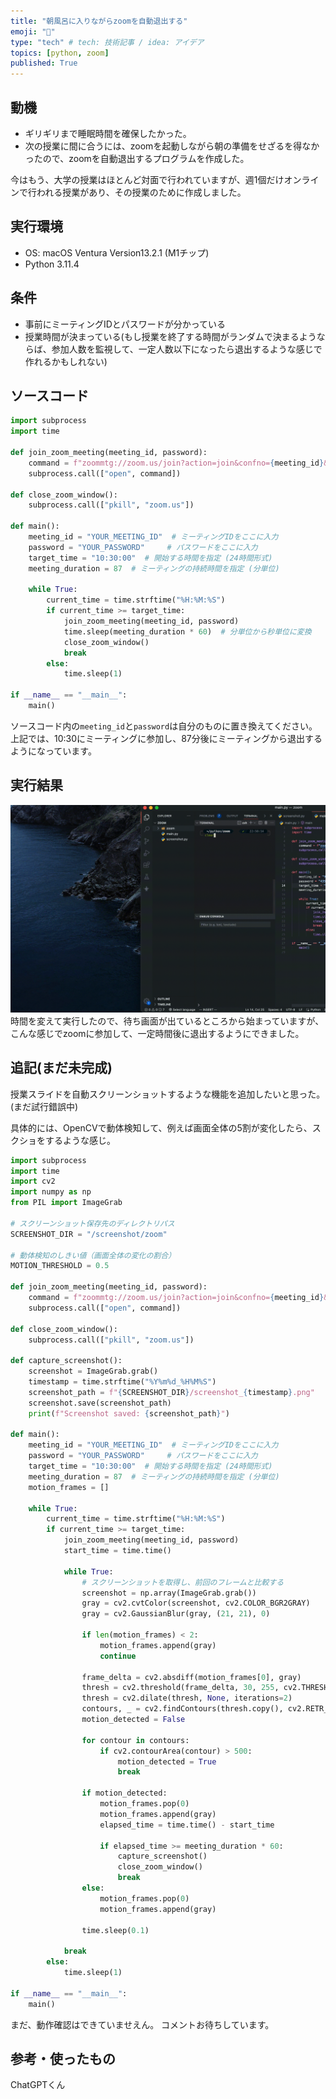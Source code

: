```yaml
---
title: "朝風呂に入りながらzoomを自動退出する"
emoji: "🐶"
type: "tech" # tech: 技術記事 / idea: アイデア
topics: [python, zoom]
published: True
---
```


## 動機

- ギリギリまで睡眠時間を確保したかった。
- 次の授業に間に合うには、zoomを起動しながら朝の準備をせざるを得なかったので、zoomを自動退出するプログラムを作成した。

今はもう、大学の授業はほとんど対面で行われていますが、週1個だけオンラインで行われる授業があり、その授業のために作成しました。

## 実行環境
- OS: macOS Ventura Version13.2.1 (M1チップ)
- Python 3.11.4

## 条件
- 事前にミーティングIDとパスワードが分かっている
- 授業時間が決まっている(もし授業を終了する時間がランダムで決まるようならば、参加人数を監視して、一定人数以下になったら退出するような感じで作れるかもしれない)

## ソースコード

```python
import subprocess
import time

def join_zoom_meeting(meeting_id, password):
    command = f"zoommtg://zoom.us/join?action=join&confno={meeting_id}&pwd={password}"
    subprocess.call(["open", command])

def close_zoom_window():
    subprocess.call(["pkill", "zoom.us"])

def main():
    meeting_id = "YOUR_MEETING_ID"  # ミーティングIDをここに入力
    password = "YOUR_PASSWORD"     # パスワードをここに入力
    target_time = "10:30:00"  # 開始する時間を指定 (24時間形式)
    meeting_duration = 87  # ミーティングの持続時間を指定 (分単位)

    while True:
        current_time = time.strftime("%H:%M:%S")
        if current_time >= target_time:
            join_zoom_meeting(meeting_id, password)
            time.sleep(meeting_duration * 60)  # 分単位から秒単位に変換
            close_zoom_window()
            break
        else:
            time.sleep(1)

if __name__ == "__main__":
    main()
```
ソースコード内の`meeting_id`と`password`は自分のものに置き換えてください。
上記では、10:30にミーティングに参加し、87分後にミーティングから退出するようになっています。

## 実行結果
![](/images/53ffd07749d0ec/ezgif.gif)
時間を変えて実行したので、待ち画面が出ているところから始まっていますが、
こんな感じでzoomに参加して、一定時間後に退出するようにできました。

## 追記(まだ未完成)
授業スライドを自動スクリーンショットするような機能を追加したいと思った。(まだ試行錯誤中)

具体的には、OpenCVで動体検知して、例えば画面全体の5割が変化したら、スクショをするような感じ。

```python
import subprocess
import time
import cv2
import numpy as np
from PIL import ImageGrab

# スクリーンショット保存先のディレクトリパス
SCREENSHOT_DIR = "/screenshot/zoom"

# 動体検知のしきい値（画面全体の変化の割合）
MOTION_THRESHOLD = 0.5

def join_zoom_meeting(meeting_id, password):
    command = f"zoommtg://zoom.us/join?action=join&confno={meeting_id}&pwd={password}"
    subprocess.call(["open", command])

def close_zoom_window():
    subprocess.call(["pkill", "zoom.us"])

def capture_screenshot():
    screenshot = ImageGrab.grab()
    timestamp = time.strftime("%Y%m%d_%H%M%S")
    screenshot_path = f"{SCREENSHOT_DIR}/screenshot_{timestamp}.png"
    screenshot.save(screenshot_path)
    print(f"Screenshot saved: {screenshot_path}")

def main():
    meeting_id = "YOUR_MEETING_ID"  # ミーティングIDをここに入力
    password = "YOUR_PASSWORD"     # パスワードをここに入力
    target_time = "10:30:00"  # 開始する時間を指定 (24時間形式)
    meeting_duration = 87  # ミーティングの持続時間を指定 (分単位)
    motion_frames = []
    
    while True:
        current_time = time.strftime("%H:%M:%S")
        if current_time >= target_time:
            join_zoom_meeting(meeting_id, password)
            start_time = time.time()
            
            while True:
                # スクリーンショットを取得し、前回のフレームと比較する
                screenshot = np.array(ImageGrab.grab())
                gray = cv2.cvtColor(screenshot, cv2.COLOR_BGR2GRAY)
                gray = cv2.GaussianBlur(gray, (21, 21), 0)
                
                if len(motion_frames) < 2:
                    motion_frames.append(gray)
                    continue
                
                frame_delta = cv2.absdiff(motion_frames[0], gray)
                thresh = cv2.threshold(frame_delta, 30, 255, cv2.THRESH_BINARY)[1]
                thresh = cv2.dilate(thresh, None, iterations=2)
                contours, _ = cv2.findContours(thresh.copy(), cv2.RETR_EXTERNAL, cv2.CHAIN_APPROX_SIMPLE)
                motion_detected = False
                
                for contour in contours:
                    if cv2.contourArea(contour) > 500:
                        motion_detected = True
                        break
                
                if motion_detected:
                    motion_frames.pop(0)
                    motion_frames.append(gray)
                    elapsed_time = time.time() - start_time
                    
                    if elapsed_time >= meeting_duration * 60:
                        capture_screenshot()
                        close_zoom_window()
                        break
                else:
                    motion_frames.pop(0)
                    motion_frames.append(gray)
                
                time.sleep(0.1)
            
            break
        else:
            time.sleep(1)

if __name__ == "__main__":
    main()
```
まだ、動作確認はできていませえん。
コメントお待ちしています。

## 参考・使ったもの
ChatGPTくん